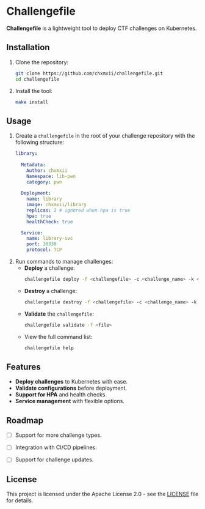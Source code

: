 # Challengefile

**Challengefile** is a lightweight tool to deploy CTF challenges on Kubernetes. 

## Installation

1. Clone the repository:
   ```bash
   git clone https://github.com/chxmxii/challengefile.git
   cd challengefile
   ```
2. Install the tool:
   ```bash
   make install
   ```

## Usage

1. Create a `challengefile` in the root of your challenge repository with the following structure:
   ```yaml
   library:
     
     Metadata:
       Author: chxmxii
       Namespace: lib-pwn
       category: pwn
     
     Deployment:
       name: library
       image: chxmxii/library
       replicas: 2 # ignored when hpa is true
       hpa: true
       healthCheck: true

     Service:
       name: library-svc
       port: 30330
       protocol: TCP
   ```
2. Run commands to manage challenges:
   - **Deploy** a challenge:
     ```bash
     challengefile deploy -f <challengefile> -c <challenge_name> -k <path/to/kubeconfig> (optional)
     ```
   - **Destroy** a challenge:
     ```bash
     challengefile destroy -f <challengefile> -c <challenge_name> -k <path/to/kubeconfig>
     ```
   - **Validate** the `challengefile`:
     ```bash
     challengefile validate -f <file>
     ```
   - View the full command list:
     ```bash
     challengefile help
     ```

## Features

- **Deploy challenges** to Kubernetes with ease.
- **Validate configurations** before deployment.
- **Support for HPA** and health checks.
- **Service management** with flexible options.

## Roadmap

- [ ] Support for more challenge types.
- [ ] Integration with CI/CD pipelines.
- [ ] Support for challenge updates.


## License

This project is licensed under the Apache License 2.0 - see the [LICENSE](LICENSE) file for details.